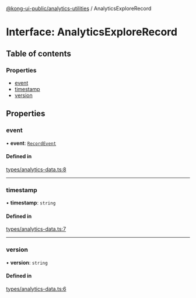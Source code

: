 [@kong-ui-public/analytics-utilities](../analytics-utils.md) / AnalyticsExploreRecord

# Interface: AnalyticsExploreRecord

## Table of contents

### Properties

- [event](AnalyticsExploreRecord.md#event)
- [timestamp](AnalyticsExploreRecord.md#timestamp)
- [version](AnalyticsExploreRecord.md#version)

## Properties

### event

• **event**: [`RecordEvent`](RecordEvent.md)

#### Defined in

[types/analytics-data.ts:8](https://github.com/Kong/public-ui-components/blob/main/packages/analytics/analytics-utilities/src/types/analytics-data.ts#L8)

___

### timestamp

• **timestamp**: `string`

#### Defined in

[types/analytics-data.ts:7](https://github.com/Kong/public-ui-components/blob/main/packages/analytics/analytics-utilities/src/types/analytics-data.ts#L7)

___

### version

• **version**: `string`

#### Defined in

[types/analytics-data.ts:6](https://github.com/Kong/public-ui-components/blob/main/packages/analytics/analytics-utilities/src/types/analytics-data.ts#L6)

